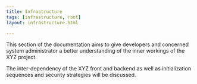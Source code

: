 ```yaml
---
title: Infrastructure
tags: [infrastructure, root]
layout: infrastructure.html

---
```


This section of the documentation aims to give developers and concerned system administrator a better understanding of the inner workings of the XYZ project.

The inter-dependency of the XYZ front and backend as well as initialization sequences and security strategies will be discussed.